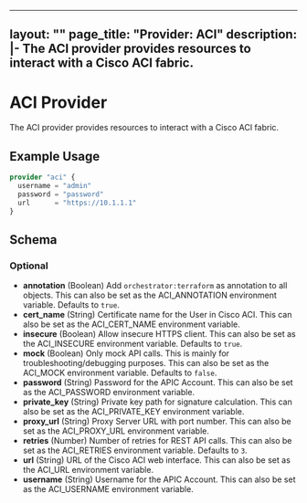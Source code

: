 
---
layout: ""
page_title: "Provider: ACI"
description: |-
  The ACI provider provides resources to interact with a Cisco ACI fabric.
---

# ACI Provider

The ACI provider provides resources to interact with a Cisco ACI fabric.

## Example Usage

```terraform
provider "aci" {
  username = "admin"
  password = "password"
  url      = "https://10.1.1.1"
}
```

<!-- schema generated by tfplugindocs -->
## Schema

### Optional

- **annotation** (Boolean) Add `orchestrator:terraform` as annotation to all objects. This can also be set as the ACI_ANNOTATION environment variable. Defaults to `true`.
- **cert_name** (String) Certificate name for the User in Cisco ACI. This can also be set as the ACI_CERT_NAME environment variable.
- **insecure** (Boolean) Allow insecure HTTPS client. This can also be set as the ACI_INSECURE environment variable. Defaults to `true`.
- **mock** (Boolean) Only mock API calls. This is mainly for troubleshooting/debugging purposes. This can also be set as the ACI_MOCK environment variable. Defaults to `false`.
- **password** (String) Password for the APIC Account. This can also be set as the ACI_PASSWORD environment variable.
- **private_key** (String) Private key path for signature calculation. This can also be set as the ACI_PRIVATE_KEY environment variable.
- **proxy_url** (String) Proxy Server URL with port number. This can also be set as the ACI_PROXY_URL environment variable.
- **retries** (Number) Number of retries for REST API calls. This can also be set as the ACI_RETRIES environment variable. Defaults to `3`.
- **url** (String) URL of the Cisco ACI web interface. This can also be set as the ACI_URL environment variable.
- **username** (String) Username for the APIC Account. This can also be set as the ACI_USERNAME environment variable.